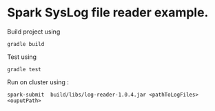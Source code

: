 # Spark SysLog file reader example.

Build project using

`gradle build`

Test using

`gradle test`

Run on cluster using :

`spark-submit  build/libs/log-reader-1.0.4.jar <pathToLogFiles> <ouputPath>`

